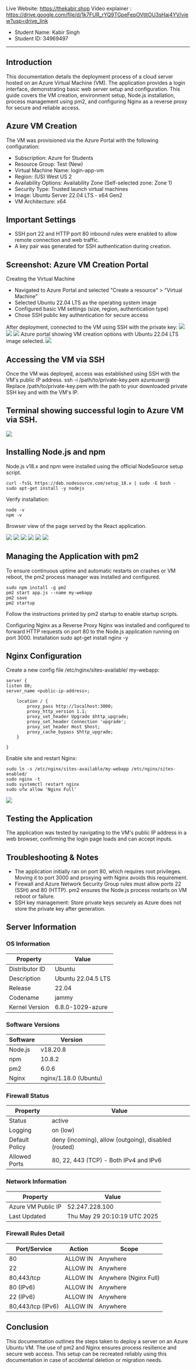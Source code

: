 Live Website: https://thekabir.shop
Video explainer : https://drive.google.com/file/d/1k7FUR_rYQ9TGpeFepOVtitOU3sHaj4YV/view?usp=drive_link
- Student Name: Kabir Singh
- Student ID: 34969497

<hr>

## Introduction

This documentation details the deployment process of a cloud server hosted on an Azure Virtual Machine (VM). The application provides a login interface, demonstrating basic web server setup and configuration. This guide covers the VM creation, environment setup, Node.js installation, process management using pm2, and configuring Nginx as a reverse proxy for secure and reliable access.

## Azure VM Creation

The VM was provisioned via the Azure Portal with the following configuration:

- Subscription: Azure for Students
- Resource Group: Test (New)
- Virtual Machine Name: login-app-vm
- Region: (US) West US 2
- Availability Options: Availability Zone (Self-selected zone: Zone 1)
- Security Type: Trusted launch virtual machines
- Image: Ubuntu Server 22.04 LTS - x64 Gen2
- VM Architecture: x64

## Important Settings

- SSH port 22 and HTTP port 80 inbound rules were enabled to allow remote connection and web traffic.
- A key pair was generated for SSH authentication during creation.

## Screenshot: Azure VM Creation Portal

Creating the Virtual Machine

- Navigated to Azure Portal and selected "Create a resource" > "Virtual Machine"
- Selected Ubuntu 22.04 LTS as the operating system image
- Configured basic VM settings (size, region, authentication type)
- Chose SSH public key authentication for secure access

After deployment, connected to the VM using SSH with the private key:
![](./imgs/s1.png)
![](./imgs/s2.png)
![](./imgs/s3.png)
Azure portal showing VM creation options with Ubuntu 22.04 LTS image selected.
![](./imgs/s4.png)

## Accessing the VM via SSH

Once the VM was deployed, access was established using SSH with the VM's public IP address.
ssh -i /path/to/private-key.pem azureuser@<public-ip-address>
Replace /path/to/private-key.pem with the path to your downloaded private SSH key and <public-ip-address> with the VM's IP.

## Terminal showing successful login to Azure VM via SSH.

![](./imgs/s5.png)

## Installing Node.js and npm

Node.js v18.x and npm were installed using the official NodeSource setup script.

```
curl -fsSL https://deb.nodesource.com/setup_18.x | sudo -E bash -
sudo apt-get install -y nodejs
```

Verify installation:

```
node -v
npm -v
```

Browser view of the page served by the React application.

![](./imgs/s6.png)
![](./imgs/s7.png)
![](./imgs/s8.png)
![](./imgs/s9.png)
![](./imgs/s10.png)
![](./imgs/s11.png)

## Managing the Application with pm2

To ensure continuous uptime and automatic restarts on crashes or VM reboot, the pm2 process manager was installed and configured.

```
sudo npm install -g pm2
pm2 start app.js --name my-webapp
pm2 save
pm2 startup
```

Follow the instructions printed by pm2 startup to enable startup scripts.

Configuring Nginx as a Reverse Proxy
Nginx was installed and configured to forward HTTP requests on port 80 to the Node.js application running on port 3000.
Installation
sudo apt-get install nginx -y

## Nginx Configuration

Create a new config file /etc/nginx/sites-available/
my-webapp:

```
server {
listen 80;
server_name <public-ip-address>;

    location / {
        proxy_pass http://localhost:3000;
        proxy_http_version 1.1;
        proxy_set_header Upgrade $http_upgrade;
        proxy_set_header Connection 'upgrade';
        proxy_set_header Host $host;
        proxy_cache_bypass $http_upgrade;
    }

}
```

Enable site and restart Nginx:

```
sudo ln -s /etc/nginx/sites-available/my-webapp /etc/nginx/sites-enabled/
sudo nginx -t
sudo systemctl restart nginx
sudo ufw allow 'Nginx Full'
```

![](./imgs/s12.png)

## Testing the Application

The application was tested by navigating to the VM's public IP address in a web browser, confirming the login page loads and can accept inputs.

## Troubleshooting & Notes

- The application initially ran on port 80, which requires root privileges. Moving it to port 3000 and proxying with Nginx avoids this requirement.
- Firewall and Azure Network Security Group rules must allow ports 22 (SSH) and 80 (HTTP).
  pm2 ensures the Node.js process restarts on VM reboot or failure.
- SSH key management: Store private keys securely as Azure does not store the private key after generation.

## Server Information

### OS Information

| Property       | Value              |
| -------------- | ------------------ |
| Distributor ID | Ubuntu             |
| Description    | Ubuntu 22.04.5 LTS |
| Release        | 22.04              |
| Codename       | jammy              |
| Kernel Version | 6.8.0-1029-azure   |

### Software Versions

| Software | Version               |
| -------- | --------------------- |
| Node.js  | v18.20.8              |
| npm      | 10.8.2                |
| pm2      | 6.0.6                 |
| Nginx    | nginx/1.18.0 (Ubuntu) |

### Firewall Status

| Property       | Value                                                |
| -------------- | ---------------------------------------------------- |
| Status         | active                                               |
| Logging        | on (low)                                             |
| Default Policy | deny (incoming), allow (outgoing), disabled (routed) |
| Allowed Ports  | 80, 22, 443 (TCP) - Both IPv4 and IPv6               |

### Network Information

| Property           | Value                        |
| ------------------ | ---------------------------- |
| Azure VM Public IP | 52.247.228.100               |
| Last Updated       | Thu May 29 20:10:19 UTC 2025 |

### Firewall Rules Detail

| Port/Service      | Action   | Scope                 |
| ----------------- | -------- | --------------------- |
| 80                | ALLOW IN | Anywhere              |
| 22                | ALLOW IN | Anywhere              |
| 80,443/tcp        | ALLOW IN | Anywhere (Nginx Full) |
| 80 (IPv6)         | ALLOW IN | Anywhere              |
| 22 (IPv6)         | ALLOW IN | Anywhere              |
| 80,443/tcp (IPv6) | ALLOW IN | Anywhere              |

## Conclusion

This documentation outlines the steps taken to deploy a server on an Azure Ubuntu VM. The use of pm2 and Nginx ensures process resilience and secure web access. This setup can be recreated reliably using this documentation in case of accidental deletion or migration needs.
